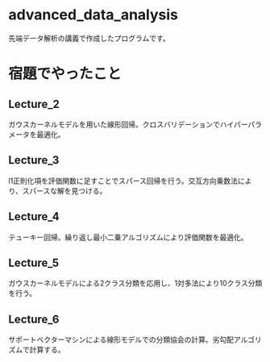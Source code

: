 # advanced_data_analysis
先端データ解析の講義で作成したプログラムです。
# 宿題でやったこと
## Lecture_2
ガウスカーネルモデルを用いた線形回帰。クロスバリデーションでハイパーパラメータを最適化。
## Lecture_3
l1正則化項を評価関数に足すことでスパース回帰を行う。交互方向乗数法により、スパースな解を見つける。
## Lecture_4
テューキー回帰。繰り返し最小二乗アルゴリズムにより評価関数を最適化。
## Lecture_5
ガウスカーネルモデルによる2クラス分類を応用し、1対多法により10クラス分類を行う。
## Lecture_6
サポートベクターマシンによる線形モデルでの分類協会の計算。劣勾配アルゴリズムで計算する。
